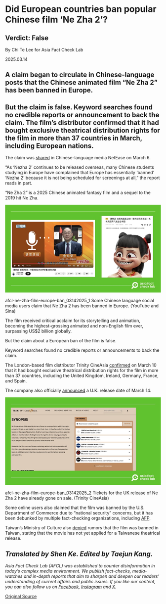 # Did European countries ban popular Chinese film ‘Ne Zha 2’?

## Verdict: False

By Chi Te Lee for Asia Fact Check Lab

2025.03.14

## A claim began to circulate in Chinese-language posts that the Chinese animated film “Ne Zha 2” has been banned in Europe.

## But the claim is false. Keyword searches found no credible reports or announcement to back the claim. The film’s distributor confirmed that it had bought exclusive theatrical distribution rights for the film in more than 37 countries in March, including European nations.

The claim was [shared](https://www.163.com/dy/article/JOMIAE0M0556ASHT.html) in Chinese-language media NetEase on March 6.

“As ‘Nezha 2’ continues to be released overseas, many Chinese students studying in Europe have complained that Europe has essentially ‘banned’ ‘Nezha 2’ because it is not being scheduled for screenings at all,” the report reads in part.

“Ne Zha 2” is a 2025 Chinese animated fantasy film and a sequel to the 2019 hit Ne Zha.

![Some Chinese language social media users claim that Ne Zha 2 has been banned in Europe.](images/WABQDOQZTJDTNFIBFAGKVPQVRQ.png)

afcl-ne-zha-film-europe-ban\_03142025\_1 Some Chinese language social media users claim that Ne Zha 2 has been banned in Europe. (YouTube and Sina)

The film received critical acclaim for its storytelling and animation, becoming the highest-grossing animated and non-English film ever, surpassing US$2 billion globally.

But the claim about a European ban of the film is false.

Keyword searches found no credible reports or announcements to back the claim.

The London-based film distributor Trinity CineAsia [confirmed](https://variety.com/2025/film/news/ne-zha-2-europe-release-1236332996/) on March 10 that it had bought exclusive theatrical distribution rights for the film in more than 37 countries, including the United Kingdom, Ireland, Germany, France, and Spain.

The company also officially [announced](https://www.trinitycineasia.com/en/movie/ne-zha-2?whereToWatch=in-cinemas) a U.K. release date of March 14.

![Tickets for the UK release of Ne Zha 2 have already gone on sale.](images/MJLLXNSAYJFWNOEO4LKZ7ZD63E.png)

afcl-ne-zha-film-europe-ban\_03142025\_2 Tickets for the UK release of Ne Zha 2 have already gone on sale. (Trinity CineAsia)

Some online users also claimed that the film was banned by the U.S. Department of Commerce due to “national security” concerns, but it has been debunked by multiple fact-checking organizations, including [AFP](https://factcheck.afp.com/doc.afp.com.36YA9N6).

Taiwan’s Ministry of Culture also [denied](https://www.cna.com.tw/news/amov/202502280035.aspx) rumors that the film was banned in Taiwan, stating that the movie has not yet applied for a Taiwanese theatrical release.

## *Translated by Shen Ke. Edited by Taejun Kang.*

*Asia Fact Check Lab (AFCL) was established to counter disinformation in today’s complex media environment. We publish fact-checks, media-watches and in-depth reports that aim to sharpen and deepen our readers’ understanding of current affairs and public issues. If you like our content, you can also follow us on* [*Facebook*](https://www.facebook.com/asiafactchecklabcn)*,* [*Instagram*](https://www.instagram.com/asiafactchecklab/) *and* [*X*](https://twitter.com/AFCL_eng)*.*



[Original Source](https://www.rfa.org/english/factcheck/2025/03/14/afcl-ne-zha-film-europe-ban/)